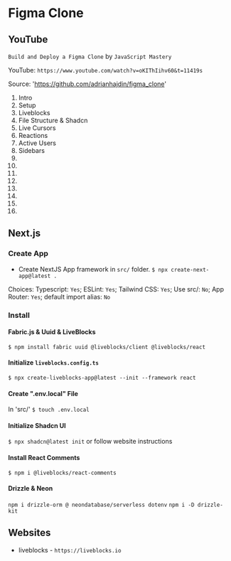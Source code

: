 # Figma Clone

## YouTube

`Build and Deploy a Figma Clone` by `JavaScript Mastery`

YouTube: `https://www.youtube.com/watch?v=oKIThIihv60&t=11419s`

Source: 'https://github.com/adrianhajdin/figma_clone'

01. Intro
02. Setup
03. Liveblocks
04. File Structure & Shadcn
05. Live Cursors
06. Reactions
07. Active Users
08. Sidebars
09.
10.
11.
12.
13.
14.
15.
16.


## Next.js

### Create App

* Create NextJS App framework in `src/` folder.
`$ npx create-next-app@latest .`

Choices:
Typescript: `Yes`; ESLint: `Yes`; Tailwind CSS: `Yes`; Use src/: `No`; App Router: `Yes`; default import alias: `No` 

### Install

#### Fabric.js & Uuid & LiveBlocks

`$ npm install fabric uuid @liveblocks/client @liveblocks/react`

#### Initialize `liveblocks.config.ts`

`$ npx create-liveblocks-app@latest --init --framework react`

#### Create ".env.local" File

In 'src/'
`$ touch .env.local`

#### Initialize Shadcn UI

`$ npx shadcn@latest init`
or follow website instructions

#### Install React Comments

`$ npm i @liveblocks/react-comments`

#### Drizzle & Neon

`npm i drizzle-orm @ neondatabase/serverless dotenv`
`npm i -D drizzle-kit`


## Websites

* liveblocks - `https://liveblocks.io`